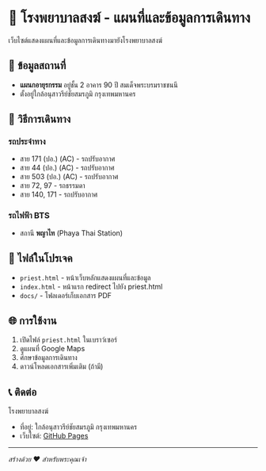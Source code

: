 # 🏥 โรงพยาบาลสงฆ์ - แผนที่และข้อมูลการเดินทาง

เว็บไซต์แสดงแผนที่และข้อมูลการเดินทางมายังโรงพยาบาลสงฆ์

## 📍 ข้อมูลสถานที่
- **แผนกอายุรกรรม** อยู่ชั้น 2 อาคาร 90 ปี สมเด็จพระบรมราชชนนี
- ตั้งอยู่ใกล้อนุสาวรีย์ชัยสมรภูมิ กรุงเทพมหานคร

## 🚌 วิธีการเดินทาง

### รถประจำทาง
- สาย 171 (ปอ.) (AC) - รถปรับอากาศ
- สาย 44 (ปอ.) (AC) - รถปรับอากาศ  
- สาย 503 (ปอ.) (AC) - รถปรับอากาศ
- สาย 72, 97 - รถธรรมดา
- สาย 140, 171 - รถปรับอากาศ

### รถไฟฟ้า BTS
- สถานี **พญาไท** (Phaya Thai Station)

## 📁 ไฟล์ในโปรเจค
- `priest.html` - หน้าเว็บหลักแสดงแผนที่และข้อมูล
- `index.html` - หน้าแรก redirect ไปยัง priest.html
- `docs/` - โฟลเดอร์เก็บเอกสาร PDF

## 🌐 การใช้งาน
1. เปิดไฟล์ `priest.html` ในเบราว์เซอร์
2. ดูแผนที่ Google Maps
3. ศึกษาข้อมูลการเดินทาง
4. ดาวน์โหลดเอกสารเพิ่มเติม (ถ้ามี)

## 📞 ติดต่อ
โรงพยาบาลสงฆ์
- ที่อยู่: ใกล้อนุสาวรีย์ชัยสมรภูมิ กรุงเทพมหานคร
- เว็บไซต์: [GitHub Pages](https://yourusername.github.io/map_test/)

---
*สร้างด้วย ❤️ สำหรับพระคุณเจ้า*
